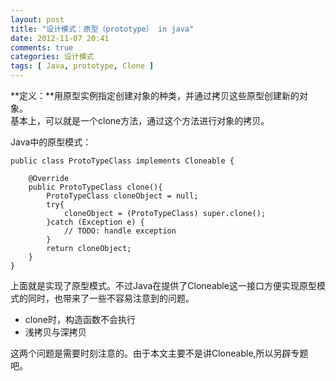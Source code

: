 ```yaml
---
layout: post
title: "设计模式：原型（prototype） in java"
date: 2012-11-07 20:41
comments: true
categories: 设计模式
tags: [ Java, prototype, Clone ]
---
```

**定义：**用原型实例指定创建对象的种类，并通过拷贝这些原型创建新的对象。  
基本上，可以就是一个clone方法，通过这个方法进行对象的拷贝。 

Java中的原型模式：

	public class ProtoTypeClass implements Cloneable {

		@Override
		public ProtoTypeClass clone(){
			ProtoTypeClass cloneObject = null;
			try{
				cloneObject = (ProtoTypeClass) super.clone();
			}catch (Exception e) {
				// TODO: handle exception
			}
			return cloneObject;
		}
	}
上面就是实现了原型模式。不过Java在提供了Cloneable这一接口方便实现原型模式的同时，也带来了一些不容易注意到的问题。

* clone时，构造函数不会执行
* 浅拷贝与深拷贝

这两个问题是需要时刻注意的。由于本文主要不是讲Cloneable,所以另辟专题吧。